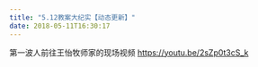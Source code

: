 ```yaml
---
title: "5.12教案大纪实【动态更新】"
date: 2018-05-11T16:30:17
---
```


第一波人前往王怡牧师家的现场视频
https://youtu.be/2sZp0t3cS_k